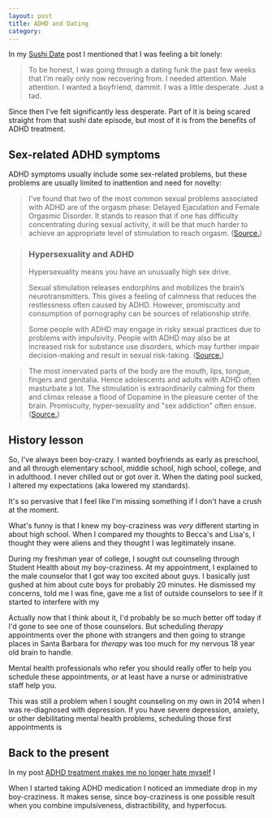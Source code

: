 ```yaml
---
layout: post
title: ADHD and Dating
category:
---
```


In my [Sushi Date](/personal/2016/05/25/sushi-date/) post I mentioned that I was feeling a bit lonely:

> To be honest, I was going through a dating funk the past few weeks that I’m really only now recovering from. I needed attention. Male attention. I wanted a boyfriend, dammit. I was a little desperate. Just a tad.

Since then I've felt significantly less desperate. Part of it is being scared straight from that sushi date episode, but most of it is from the benefits of ADHD treatment.

## Sex-related ADHD symptoms

ADHD symptoms usually include some sex-related problems, but these problems are usually limited to inattention and need for novelty:

> I’ve found that two of the most common sexual problems associated with ADHD are of the orgasm phase: Delayed Ejaculation and Female Orgasmic Disorder. It stands to reason that if one has difficulty concentrating during sexual activity, it will be that much harder to achieve an appropriate level of stimulation to reach orgasm. ([Source.](https://www.psychologytoday.com/blog/magnetic-partners/201408/adhd-and-sexual-dysfunction))



> ### Hypersexuality and ADHD
>
> Hypersexuality means you have an unusually high sex drive.
>
> Sexual stimulation releases endorphins and mobilizes the brain’s neurotransmitters. This gives a feeling of calmness that reduces the restlessness often caused by ADHD. However, promiscuity and consumption of pornography can be sources of relationship strife.
>
> Some people with ADHD may engage in risky sexual practices due to problems with impulsivity. People with ADHD may also be at increased risk for substance use disorders, which may further impair decision-making and result in sexual risk-taking. ([Source.](http://www.healthline.com/health/adhd/adult-adhd-sex-life#Symptoms2))

> The most innervated parts of the body are the mouth, lips, tongue, fingers and genitalia. Hence adolescents and adults with ADHD often masturbate a lot. The stimulation is extraordinarily calming for them and climax release a flood of Dopamine in the pleasure center of the brain. Promiscuity, hyper-sexuality and "sex addiction" often ensue. ([Source.](https://www.psychologytoday.com/blog/attention-please/201006/hyper-sexuality-sex-addiction-adhd))

## History lesson

So, I've always been boy-crazy. I wanted boyfriends as early as preschool, and all through elementary school, middle school, high school, college, and in adulthood. I never chilled out or got over it. When the dating pool sucked, I altered my expectations (aka lowered my standards).

It's so pervasive that I feel like I'm missing something if I don't have a crush at the moment.

What's funny is that I knew my boy-craziness was *very* different starting in about high school. When I compared my thoughts to Becca's and Lisa's, I thought they were aliens and they thought I was legitimately insane.

During my freshman year of college, I sought out counseling through Student Health about my boy-craziness. At my appointment, I explained to the male counselor that I got way too excited about guys. I basically just gushed at him about cute boys for probably 20 minutes. He dismissed my concerns, told me I was fine, gave me a list of outside counselors to see if it started to interfere with my 

Actually now that I think about it, I'd probably be so much better off today if I'd gone to see one of those counselors. But scheduling *therapy* appointments over the phone with strangers and then going to strange places in Santa Barbara for *therapy* was too much for my nervous 18 year old brain to handle.

Mental health professionals who refer you should really offer to help you schedule these appointments, or at least have a nurse or administrative staff help you. 

This was still a problem when I sought counseling on my own in 2014 when I was re-diagnosed with depression. If you have severe depression, anxiety, or other debilitating mental health problems, scheduling those first appointments is 

## Back to the present

In my post [ADHD treatment makes me no longer hate myself](/mental_health/2016/06/24/adhd-treatment/) I 

When I started taking ADHD medication I noticed an immediate drop in my boy-craziness. It makes sense, since boy-craziness is one possible result when you combine impulsiveness, distractibility, and hyperfocus.